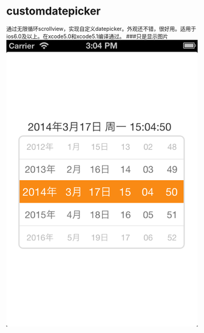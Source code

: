 customdatepicker
================

通过无限循环scrollview，实现自定义datepicker。外观还不错，很好用。适用于ios6.0及以上。在xcode5.0和xcode5.1编译通过。
###只是显示图片
![github](https://github.com/rbyyy/customdatepicker/blob/master/src.png "github")

